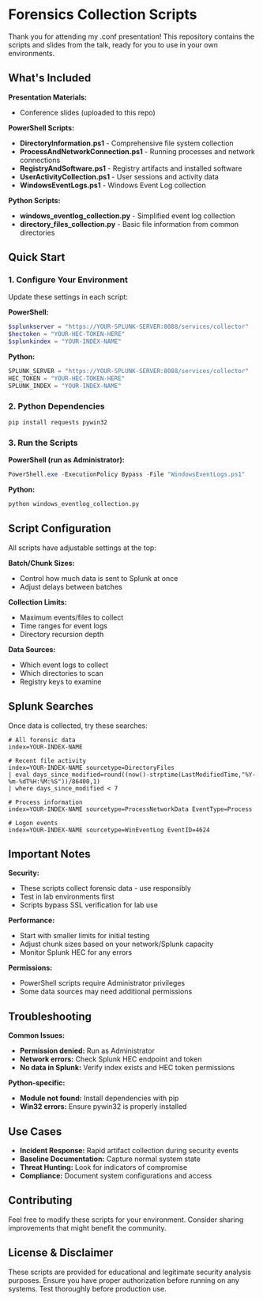 # Forensics Collection Scripts

Thank you for attending my .conf presentation! This repository contains the scripts and slides from the talk, ready for you to use in your own environments.

## What's Included

**Presentation Materials:**
- Conference slides (uploaded to this repo)

**PowerShell Scripts:**
- **DirectoryInformation.ps1** - Comprehensive file system collection
- **ProcessAndNetworkConnection.ps1** - Running processes and network connections
- **RegistryAndSoftware.ps1** - Registry artifacts and installed software
- **UserActivityCollection.ps1** - User sessions and activity data
- **WindowsEventLogs.ps1** - Windows Event Log collection

**Python Scripts:**
- **windows_eventlog_collection.py** - Simplified event log collection
- **directory_files_collection.py** - Basic file information from common directories

## Quick Start

### 1. Configure Your Environment
Update these settings in each script:

**PowerShell:**
```powershell
$splunkserver = "https://YOUR-SPLUNK-SERVER:8088/services/collector"
$hectoken = "YOUR-HEC-TOKEN-HERE"
$splunkindex = "YOUR-INDEX-NAME"
```

**Python:**
```python
SPLUNK_SERVER = "https://YOUR-SPLUNK-SERVER:8088/services/collector"
HEC_TOKEN = "YOUR-HEC-TOKEN-HERE"
SPLUNK_INDEX = "YOUR-INDEX-NAME"
```

### 2. Python Dependencies
```bash
pip install requests pywin32
```

### 3. Run the Scripts
**PowerShell (run as Administrator):**
```powershell
PowerShell.exe -ExecutionPolicy Bypass -File "WindowsEventLogs.ps1"
```

**Python:**
```bash
python windows_eventlog_collection.py
```

## Script Configuration

All scripts have adjustable settings at the top:

**Batch/Chunk Sizes:**
- Control how much data is sent to Splunk at once
- Adjust delays between batches

**Collection Limits:**
- Maximum events/files to collect
- Time ranges for event logs
- Directory recursion depth

**Data Sources:**
- Which event logs to collect
- Which directories to scan
- Registry keys to examine

## Splunk Searches

Once data is collected, try these searches:

```spl
# All forensic data
index=YOUR-INDEX-NAME

# Recent file activity
index=YOUR-INDEX-NAME sourcetype=DirectoryFiles
| eval days_since_modified=round((now()-strptime(LastModifiedTime,"%Y-%m-%dT%H:%M:%S"))/86400,1)
| where days_since_modified < 7

# Process information
index=YOUR-INDEX-NAME sourcetype=ProcessNetworkData EventType=Process

# Logon events
index=YOUR-INDEX-NAME sourcetype=WinEventLog EventID=4624
```

## Important Notes

**Security:**
- These scripts collect forensic data - use responsibly
- Test in lab environments first
- Scripts bypass SSL verification for lab use

**Performance:**
- Start with smaller limits for initial testing
- Adjust chunk sizes based on your network/Splunk capacity
- Monitor Splunk HEC for any errors

**Permissions:**
- PowerShell scripts require Administrator privileges
- Some data sources may need additional permissions

## Troubleshooting

**Common Issues:**
- **Permission denied:** Run as Administrator
- **Network errors:** Check Splunk HEC endpoint and token
- **No data in Splunk:** Verify index exists and HEC token permissions

**Python-specific:**
- **Module not found:** Install dependencies with pip
- **Win32 errors:** Ensure pywin32 is properly installed

## Use Cases

- **Incident Response:** Rapid artifact collection during security events
- **Baseline Documentation:** Capture normal system state
- **Threat Hunting:** Look for indicators of compromise
- **Compliance:** Document system configurations and access

## Contributing

Feel free to modify these scripts for your environment. Consider sharing improvements that might benefit the community.

## License & Disclaimer

These scripts are provided for educational and legitimate security analysis purposes. Ensure you have proper authorization before running on any systems. Test thoroughly before production use.